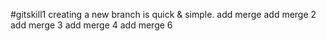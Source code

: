 #gitskill1
creating a new branch is quick & simple.
add merge
add merge 2
add merge 3
add merge 4
add merge 6
